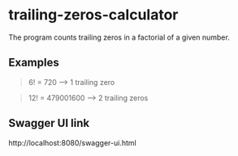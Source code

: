 # trailing-zeros-calculator

The program counts trailing zeros in a factorial of a given number.

## Examples

> 6! = 720 --> 1 trailing zero

> 12! = 479001600 --> 2 trailing zeros

## Swagger UI link

http://localhost:8080/swagger-ui.html

